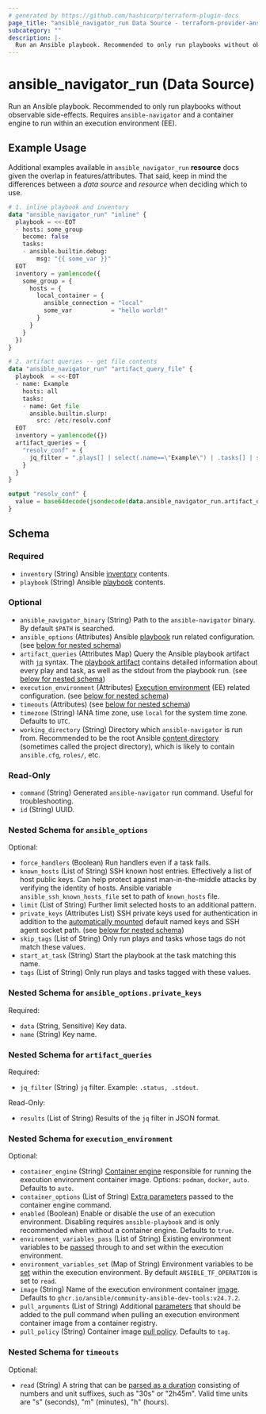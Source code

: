 ```yaml
---
# generated by https://github.com/hashicorp/terraform-plugin-docs
page_title: "ansible_navigator_run Data Source - terraform-provider-ansible"
subcategory: ""
description: |-
  Run an Ansible playbook. Recommended to only run playbooks without observable side-effects. Requires ansible-navigator and a container engine to run within an execution environment (EE).
---
```


# ansible_navigator_run (Data Source)

Run an Ansible playbook. Recommended to only run playbooks without observable side-effects. Requires `ansible-navigator` and a container engine to run within an execution environment (EE).

## Example Usage
Additional examples available in `ansible_navigator_run` **resource** docs given the overlap in features/attributes.
That said, keep in mind the differences between a *data source* and *resource* when deciding which to use.

```terraform
# 1. inline playbook and inventory
data "ansible_navigator_run" "inline" {
  playbook = <<-EOT
  - hosts: some_group
    become: false
    tasks:
    - ansible.builtin.debug:
        msg: "{{ some_var }}"
  EOT
  inventory = yamlencode({
    some_group = {
      hosts = {
        local_container = {
          ansible_connection = "local"
          some_var           = "hello world!"
        }
      }
    }
  })
}

# 2. artifact queries -- get file contents
data "ansible_navigator_run" "artifact_query_file" {
  playbook  = <<-EOT
  - name: Example
    hosts: all
    tasks:
    - name: Get file
      ansible.builtin.slurp:
        src: /etc/resolv.conf
  EOT
  inventory = yamlencode({})
  artifact_queries = {
    "resolv_conf" = {
      jq_filter = ".plays[] | select(.name==\"Example\") | .tasks[] | select(.task==\"Get file\") | .res.content"
    }
  }
}

output "resolv_conf" {
  value = base64decode(jsondecode(data.ansible_navigator_run.artifact_query_file.artifact_queries.resolv_conf.results[0]))
}
```

<!-- schema generated by tfplugindocs -->
## Schema

### Required

- `inventory` (String) Ansible [inventory](https://docs.ansible.com/ansible/latest/getting_started/get_started_inventory.html) contents.
- `playbook` (String) Ansible [playbook](https://docs.ansible.com/ansible/latest/playbook_guide/playbooks_intro.html) contents.

### Optional

- `ansible_navigator_binary` (String) Path to the `ansible-navigator` binary. By default `$PATH` is searched.
- `ansible_options` (Attributes) Ansible [playbook](https://docs.ansible.com/ansible/latest/cli/ansible-playbook.html) run related configuration. (see [below for nested schema](#nestedatt--ansible_options))
- `artifact_queries` (Attributes Map) Query the Ansible playbook artifact with [`jq`](https://jqlang.github.io/jq/) syntax. The [playbook artifact](https://access.redhat.com/documentation/en-us/red_hat_ansible_automation_platform/2.0-ea/html/ansible_navigator_creator_guide/assembly-troubleshooting-navigator_ansible-navigator#proc-review-artifact_troubleshooting-navigator) contains detailed information about every play and task, as well as the stdout from the playbook run. (see [below for nested schema](#nestedatt--artifact_queries))
- `execution_environment` (Attributes) [Execution environment](https://ansible.readthedocs.io/en/latest/getting_started_ee/index.html) (EE) related configuration. (see [below for nested schema](#nestedatt--execution_environment))
- `timeouts` (Attributes) (see [below for nested schema](#nestedatt--timeouts))
- `timezone` (String) IANA time zone, use `local` for the system time zone. Defaults to `UTC`.
- `working_directory` (String) Directory which `ansible-navigator` is run from. Recommended to be the root Ansible [content directory](https://docs.ansible.com/ansible/latest/tips_tricks/sample_setup.html#sample-directory-layout) (sometimes called the project directory), which is likely to contain `ansible.cfg`, `roles/`, etc.

### Read-Only

- `command` (String) Generated `ansible-navigator` run command. Useful for troubleshooting.
- `id` (String) UUID.

<a id="nestedatt--ansible_options"></a>
### Nested Schema for `ansible_options`

Optional:

- `force_handlers` (Boolean) Run handlers even if a task fails.
- `known_hosts` (List of String) SSH known host entries. Effectively a list of host public keys. Can help protect against man-in-the-middle attacks by verifying the identity of hosts. Ansible variable `ansible_ssh_known_hosts_file` set to path of `known_hosts` file.
- `limit` (List of String) Further limit selected hosts to an additional pattern.
- `private_keys` (Attributes List) SSH private keys used for authentication in addition to the [automatically mounted](https://ansible.readthedocs.io/projects/navigator/faq/#how-do-i-use-my-ssh-keys-with-an-execution-environment) default named keys and SSH agent socket path. (see [below for nested schema](#nestedatt--ansible_options--private_keys))
- `skip_tags` (List of String) Only run plays and tasks whose tags do not match these values.
- `start_at_task` (String) Start the playbook at the task matching this name.
- `tags` (List of String) Only run plays and tasks tagged with these values.

<a id="nestedatt--ansible_options--private_keys"></a>
### Nested Schema for `ansible_options.private_keys`

Required:

- `data` (String, Sensitive) Key data.
- `name` (String) Key name.



<a id="nestedatt--artifact_queries"></a>
### Nested Schema for `artifact_queries`

Required:

- `jq_filter` (String) `jq` filter. Example: `.status, .stdout`.

Read-Only:

- `results` (List of String) Results of the `jq` filter in JSON format.


<a id="nestedatt--execution_environment"></a>
### Nested Schema for `execution_environment`

Optional:

- `container_engine` (String) [Container engine](https://ansible.readthedocs.io/projects/navigator/settings/#container-engine) responsible for running the execution environment container image. Options: `podman`, `docker`, `auto`. Defaults to `auto`.
- `container_options` (List of String) [Extra parameters](https://ansible.readthedocs.io/projects/navigator/settings/#container-options) passed to the container engine command.
- `enabled` (Boolean) Enable or disable the use of an execution environment. Disabling requires `ansible-playbook` and is only recommended when without a container engine. Defaults to `true`.
- `environment_variables_pass` (List of String) Existing environment variables to be [passed](https://ansible.readthedocs.io/projects/navigator/settings/#pass-environment-variable) through to and set within the execution environment.
- `environment_variables_set` (Map of String) Environment variables to be [set](https://ansible.readthedocs.io/projects/navigator/settings/#set-environment-variable) within the execution environment. By default `ANSIBLE_TF_OPERATION` is set to `read`.
- `image` (String) Name of the execution environment container [image](https://ansible.readthedocs.io/projects/navigator/settings/#execution-environment-image). Defaults to `ghcr.io/ansible/community-ansible-dev-tools:v24.7.2`.
- `pull_arguments` (List of String) Additional [parameters](https://ansible.readthedocs.io/projects/navigator/settings/#pull-arguments) that should be added to the pull command when pulling an execution environment container image from a container registry.
- `pull_policy` (String) Container image [pull policy](https://ansible.readthedocs.io/projects/navigator/settings/#pull-policy). Defaults to `tag`.


<a id="nestedatt--timeouts"></a>
### Nested Schema for `timeouts`

Optional:

- `read` (String) A string that can be [parsed as a duration](https://pkg.go.dev/time#ParseDuration) consisting of numbers and unit suffixes, such as "30s" or "2h45m". Valid time units are "s" (seconds), "m" (minutes), "h" (hours).
